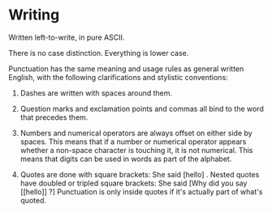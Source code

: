 # Writing

Written left-to-write, in pure ASCII.

There is no case distinction. Everything is lower case.

Punctuation has the same meaning and usage rules as general written English, with the following clarifications and stylistic conventions:

1. Dashes are written with spaces around them.

2. Question marks and exclamation points and commas all bind to the word that precedes them.

3. Numbers and numerical operators are always offset on either side by spaces. This means that if a number or numerical operator appears whether a non-space character is touching it, it is not numerical. This means that digits can be used in words as part of the alphabet.

4. Quotes are done with square brackets: She said [hello] . Nested quotes have doubled or tripled square brackets: She said [Why did you say [[hello]] ?] Punctuation is only inside quotes if it's actually part of what's quoted. 
